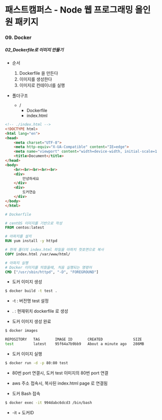 # 패스트캠퍼스 - Node 웹 프로그래밍 올인원 패키지

### 09. Docker

##### 02_Dockerfile로 이미지 만들기

* 순서
  1. Dockerfile 을 만든다
  2. 이미지를 생성한다
  3. 이미지로 컨테이너를 실행



* 폴더구조
  * /
    * Dockerfile
    * index.html

```html
<!-- ./index.html -->
<!DOCTYPE html>
<html lang="en">
<head>
    <meta charset="UTF-8">
    <meta http-equiv="X-UA-Compatible" content="IE=edge">
    <meta name="viewport" content="width=device-width, initial-scale=1.0">
    <title>Document</title>
</head>
<body>
    <br><br><br><br><br>
    <div>
        안녕하세요
    </div>
    <div>
        도커연습
    </div>
</body>
</html>
```

```dockerfile
# Dockerfile

# centOS 이미지를 기반으로 작성
FROM centos:latest

# 아파치를 설치
RUN yum install -y httpd

# 현재 폴더의 index.html 파일을 아파치 첫호면으로 복사
COPY index.html /var/www/html/

# 아파치 실행
# Docker 이미지를 띄웠을때, 처음 실행되는 명령어
CMD ["/usr/sbin/httpd", "-D", "FOREGROUND"]
```



* 도커 이미지  생성

```bash
$ docker build -t test .
```

* -t : 버전명 test 설정
* . : 현재위치 dockerfile 로 생성



* 도커 이미지 생성 완료

```bash
$ docker images

REPOSITORY   TAG       IMAGE ID       CREATED              SIZE
test         latest    95f64a7b9bb9   About a minute ago   286MB
```





* 도커 이미지 실행

```bash
$ docker run -d -p 80:80 test
```

* 80번 port 연결시, 도커 test 이미지의 80번 port 연결
* aws 주소 접속시, 복사된 index.html page 로 연결됨





* 도커 Bash 접속

```bash
$ docker exec -it 994dabc6dcd3 /bin/bash
```

* -it + 도커ID

